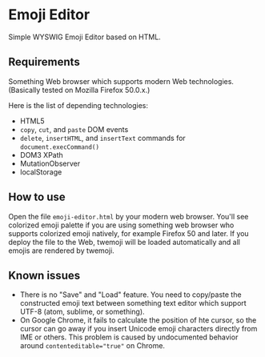 # Emoji Editor

Simple WYSWIG Emoji Editor based on HTML.

## Requirements

Something Web browser which supports modern Web technologies.
(Basically tested on Mozilla Firefox 50.0.x.)

Here is the list of depending technologies:

* HTML5
* `copy`, `cut`, and `paste` DOM events
* `delete`, `insertHTML`, and `insertText` commands for `document.execCommand()`
* DOM3 XPath
* MutationObserver
* localStorage

## How to use

Open the file `emoji-editor.html` by your modern web browser. You'll see colorized emoji palette if you are using something web browser who supports colorized emoji natively, for example Firefox 50 and later.
If you deploy the file to the Web, twemoji will be loaded automatically and all emojis are rendered by twemoji.

## Known issues

 * There is no "Save" and "Load" feature. You need to copy/paste the constructed emoji text between something text editor which support  UTF-8 (atom, sublime, or something).
 * On Google Chrome, it fails to calculate the position of hte cursor, so the cursor can go away if you insert Unicode emoji characters directly from IME or others. This problem is caused by undocumented behavior around `contenteditable="true"` on Chrome.
